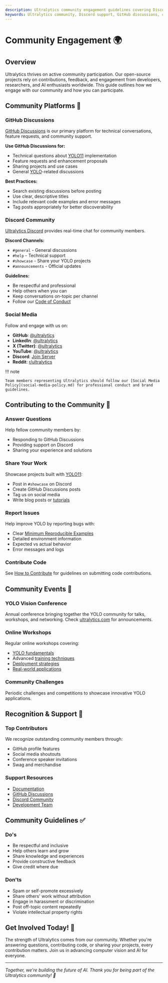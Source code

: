 ```yaml
---
description: Ultralytics community engagement guidelines covering Discord support, GitHub discussions, social media presence, and community building initiatives.
keywords: Ultralytics community, Discord support, GitHub discussions, community engagement, open source community, AI community
---
```


# Community Engagement 🌍

## Overview

Ultralytics thrives on active community participation. Our open-source projects rely on contributions, feedback, and engagement from developers, researchers, and AI enthusiasts worldwide. This guide outlines how we engage with our community and how you can participate.

## Community Platforms 💬

### GitHub Discussions

[GitHub Discussions](https://github.com/ultralytics/ultralytics/discussions) is our primary platform for technical conversations, feature requests, and community support.

**Use GitHub Discussions for:**

- Technical questions about [YOLO11](https://docs.ultralytics.com/models/yolo11/) implementation
- Feature requests and enhancement proposals
- Sharing projects and use cases
- General [YOLO](https://docs.ultralytics.com/models/)-related discussions

**Best Practices:**

- Search existing discussions before posting
- Use clear, descriptive titles
- Include relevant code examples and error messages
- Tag posts appropriately for better discoverability

### Discord Community

[Ultralytics Discord](https://discord.com/invite/ultralytics) provides real-time chat for community members.

**Discord Channels:**

- `#general` - General discussions
- `#help` - Technical support
- `#showcase` - Share your YOLO projects
- `#announcements` - Official updates

**Guidelines:**

- Be respectful and professional
- Help others when you can
- Keep conversations on-topic per channel
- Follow our [Code of Conduct](https://docs.ultralytics.com/help/code-of-conduct/)

### Social Media

Follow and engage with us on:

- **GitHub**: [@ultralytics](https://github.com/ultralytics)
- **LinkedIn**: [@ultralytics](https://www.linkedin.com/company/ultralytics/)
- **X (Twitter)**: [@ultralytics](https://x.com/ultralytics)
- **YouTube**: [@ultralytics](https://youtube.com/ultralytics)
- **Discord**: [Join Server](https://discord.com/invite/ultralytics)
- **Reddit**: [r/ultralytics](https://reddit.com/r/ultralytics)

!!! note

    Team members representing Ultralytics should follow our [Social Media Policy](social-media-policy.md) for professional conduct and brand guidelines.

## Contributing to the Community 🤝

### Answer Questions

Help fellow community members by:

- Responding to GitHub Discussions
- Providing support on Discord
- Sharing your experience and solutions

### Share Your Work

Showcase projects built with [YOLO11](https://docs.ultralytics.com/models/yolo11/):

- Post in `#showcase` on Discord
- Create GitHub Discussions posts
- Tag us on social media
- Write blog posts or [tutorials](https://docs.ultralytics.com/guides/)

### Report Issues

Help improve YOLO by reporting bugs with:

- Clear [Minimum Reproducible Examples](https://docs.ultralytics.com/help/minimum-reproducible-example/)
- Detailed environment information
- Expected vs actual behavior
- Error messages and logs

### Contribute Code

See [How to Contribute](how-to-contribute.md) for guidelines on submitting code contributions.

## Community Events 🎉

### YOLO Vision Conference

Annual conference bringing together the YOLO community for talks, workshops, and networking. Check [ultralytics.com](https://www.ultralytics.com/) for announcements.

### Online Workshops

Regular online workshops covering:

- [YOLO fundamentals](https://docs.ultralytics.com/)
- Advanced [training techniques](https://docs.ultralytics.com/modes/train/)
- [Deployment strategies](https://docs.ultralytics.com/guides/model-deployment-options/)
- [Real-world applications](https://docs.ultralytics.com/guides/)

### Community Challenges

Periodic challenges and competitions to showcase innovative YOLO applications.

## Recognition & Support 🌟

### Top Contributors

We recognize outstanding community members through:

- GitHub profile features
- Social media shoutouts
- Conference speaker invitations
- Swag and merchandise

### Support Resources

- [Documentation](https://docs.ultralytics.com/)
- [GitHub Discussions](https://github.com/ultralytics/ultralytics/discussions)
- [Discord Community](https://discord.com/invite/ultralytics)
- [Development Team](how-to-contribute.md#our-development-team)

## Community Guidelines ✅

### Do's

- Be respectful and inclusive
- Help others learn and grow
- Share knowledge and experiences
- Provide constructive feedback
- Give credit where due

### Don'ts

- Spam or self-promote excessively
- Share others' work without attribution
- Engage in harassment or discrimination
- Post off-topic content repeatedly
- Violate intellectual property rights

## Get Involved Today! 🚀

The strength of Ultralytics comes from our community. Whether you're answering questions, contributing code, or sharing your projects, every contribution matters. Join us in advancing computer vision and AI for everyone.

---

_Together, we're building the future of AI. Thank you for being part of the Ultralytics community! 🎯_
